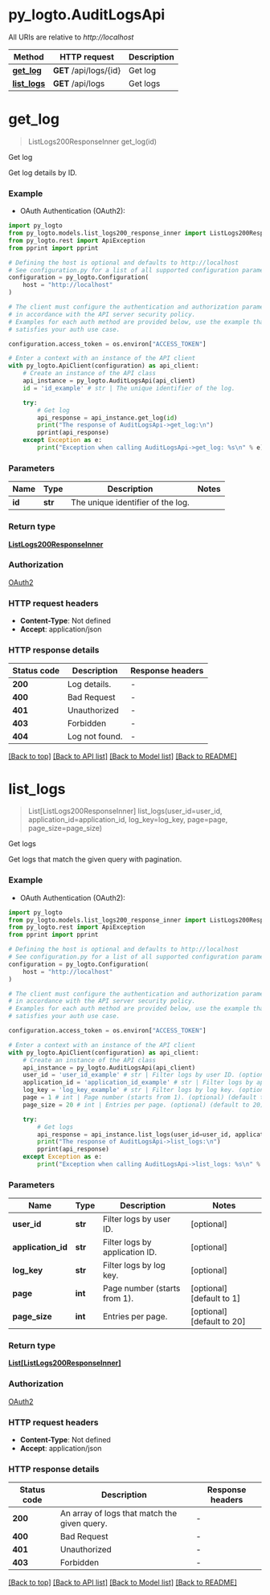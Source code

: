 # py_logto.AuditLogsApi

All URIs are relative to *http://localhost*

Method | HTTP request | Description
------------- | ------------- | -------------
[**get_log**](AuditLogsApi.md#get_log) | **GET** /api/logs/{id} | Get log
[**list_logs**](AuditLogsApi.md#list_logs) | **GET** /api/logs | Get logs


# **get_log**
> ListLogs200ResponseInner get_log(id)

Get log

Get log details by ID.

### Example

* OAuth Authentication (OAuth2):

```python
import py_logto
from py_logto.models.list_logs200_response_inner import ListLogs200ResponseInner
from py_logto.rest import ApiException
from pprint import pprint

# Defining the host is optional and defaults to http://localhost
# See configuration.py for a list of all supported configuration parameters.
configuration = py_logto.Configuration(
    host = "http://localhost"
)

# The client must configure the authentication and authorization parameters
# in accordance with the API server security policy.
# Examples for each auth method are provided below, use the example that
# satisfies your auth use case.

configuration.access_token = os.environ["ACCESS_TOKEN"]

# Enter a context with an instance of the API client
with py_logto.ApiClient(configuration) as api_client:
    # Create an instance of the API class
    api_instance = py_logto.AuditLogsApi(api_client)
    id = 'id_example' # str | The unique identifier of the log.

    try:
        # Get log
        api_response = api_instance.get_log(id)
        print("The response of AuditLogsApi->get_log:\n")
        pprint(api_response)
    except Exception as e:
        print("Exception when calling AuditLogsApi->get_log: %s\n" % e)
```



### Parameters


Name | Type | Description  | Notes
------------- | ------------- | ------------- | -------------
 **id** | **str**| The unique identifier of the log. | 

### Return type

[**ListLogs200ResponseInner**](ListLogs200ResponseInner.md)

### Authorization

[OAuth2](../README.md#OAuth2)

### HTTP request headers

 - **Content-Type**: Not defined
 - **Accept**: application/json

### HTTP response details

| Status code | Description | Response headers |
|-------------|-------------|------------------|
**200** | Log details. |  -  |
**400** | Bad Request |  -  |
**401** | Unauthorized |  -  |
**403** | Forbidden |  -  |
**404** | Log not found. |  -  |

[[Back to top]](#) [[Back to API list]](../README.md#documentation-for-api-endpoints) [[Back to Model list]](../README.md#documentation-for-models) [[Back to README]](../README.md)

# **list_logs**
> List[ListLogs200ResponseInner] list_logs(user_id=user_id, application_id=application_id, log_key=log_key, page=page, page_size=page_size)

Get logs

Get logs that match the given query with pagination.

### Example

* OAuth Authentication (OAuth2):

```python
import py_logto
from py_logto.models.list_logs200_response_inner import ListLogs200ResponseInner
from py_logto.rest import ApiException
from pprint import pprint

# Defining the host is optional and defaults to http://localhost
# See configuration.py for a list of all supported configuration parameters.
configuration = py_logto.Configuration(
    host = "http://localhost"
)

# The client must configure the authentication and authorization parameters
# in accordance with the API server security policy.
# Examples for each auth method are provided below, use the example that
# satisfies your auth use case.

configuration.access_token = os.environ["ACCESS_TOKEN"]

# Enter a context with an instance of the API client
with py_logto.ApiClient(configuration) as api_client:
    # Create an instance of the API class
    api_instance = py_logto.AuditLogsApi(api_client)
    user_id = 'user_id_example' # str | Filter logs by user ID. (optional)
    application_id = 'application_id_example' # str | Filter logs by application ID. (optional)
    log_key = 'log_key_example' # str | Filter logs by log key. (optional)
    page = 1 # int | Page number (starts from 1). (optional) (default to 1)
    page_size = 20 # int | Entries per page. (optional) (default to 20)

    try:
        # Get logs
        api_response = api_instance.list_logs(user_id=user_id, application_id=application_id, log_key=log_key, page=page, page_size=page_size)
        print("The response of AuditLogsApi->list_logs:\n")
        pprint(api_response)
    except Exception as e:
        print("Exception when calling AuditLogsApi->list_logs: %s\n" % e)
```



### Parameters


Name | Type | Description  | Notes
------------- | ------------- | ------------- | -------------
 **user_id** | **str**| Filter logs by user ID. | [optional] 
 **application_id** | **str**| Filter logs by application ID. | [optional] 
 **log_key** | **str**| Filter logs by log key. | [optional] 
 **page** | **int**| Page number (starts from 1). | [optional] [default to 1]
 **page_size** | **int**| Entries per page. | [optional] [default to 20]

### Return type

[**List[ListLogs200ResponseInner]**](ListLogs200ResponseInner.md)

### Authorization

[OAuth2](../README.md#OAuth2)

### HTTP request headers

 - **Content-Type**: Not defined
 - **Accept**: application/json

### HTTP response details

| Status code | Description | Response headers |
|-------------|-------------|------------------|
**200** | An array of logs that match the given query. |  -  |
**400** | Bad Request |  -  |
**401** | Unauthorized |  -  |
**403** | Forbidden |  -  |

[[Back to top]](#) [[Back to API list]](../README.md#documentation-for-api-endpoints) [[Back to Model list]](../README.md#documentation-for-models) [[Back to README]](../README.md)

